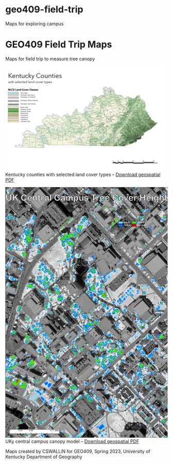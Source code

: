 # geo409-field-trip
Maps for exploring campus

# GEO409 Field Trip Maps
Maps for field trip to measure tree canopy

![Kentucky Counties](KY-Landcover.jpg)   
Kentucky counties with selected land cover types – [Download geospatial PDF](KY-Landcover.pdf)

![UKy Campus canopy model](Campus-Tree-Cover.jpg)   
UKy central campus canopy model – [Download geospatial PDF](Campus-Tree-Cover.pdf)

Maps created by CSWALLiN for GEO409, Spring 2023, University of Kentucky Department of Geography
